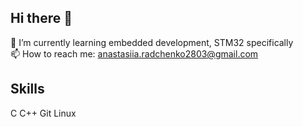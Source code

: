 ## Hi there 👋
🌱 I’m currently learning embedded development, STM32 specifically<br>
📫 How to reach me: anastasiia.radchenko2803@gmail.com

## Skills
C
C++
Git
Linux

<!--
**Aidan2803/Aidan2803** is a ✨ _special_ ✨ repository because its `README.md` (this file) appears on your GitHub profile.

Here are some ideas to get you started:

- 🔭 I’m currently working on ...
- 🌱 I’m currently learning ...
- 👯 I’m looking to collaborate on ...
- 🤔 I’m looking for help with ...
- 💬 Ask me about ...
- 📫 How to reach me: ...
- 😄 Pronouns: ...
- ⚡ Fun fact: ...
-->
